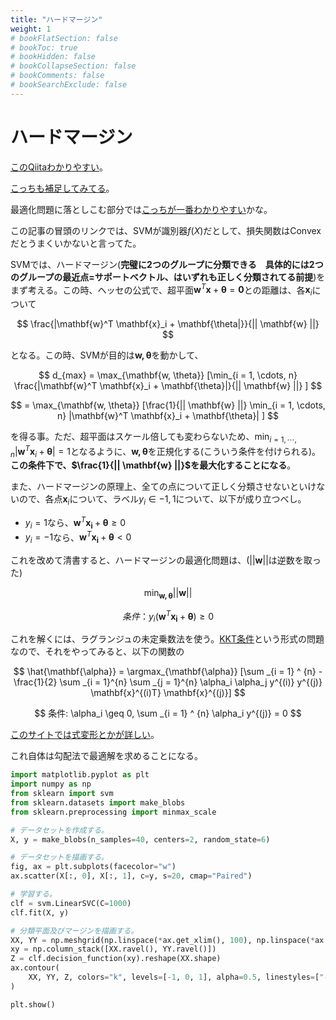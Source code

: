```yaml
---
title: "ハードマージン"
weight: 1
# bookFlatSection: false
# bookToc: true
# bookHidden: false
# bookCollapseSection: false
# bookComments: false
# bookSearchExclude: false
---
```


# ハードマージン

[このQiitaわかりやすい](https://qiita.com/sakigakeman/items/8e1566ebe5f07ca7954b)。

[こっちも補足してみてる](https://qiita.com/oirom/items/5094470b979cbdca0396)。

最適化問題に落としこむ部分では[こっちが一番わかりやすい](https://pynote.hatenablog.com/entry/svm-hardmargin)かな。

この記事の冒頭のリンクでは、SVMが識別器$f(X)$だとして、損失関数はConvexだとうまくいかないと言ってた。

SVMでは、ハードマージン(**完璧に2つのグループに分類できる　具体的には2つのグループの最近点=サポートベクトル、はいずれも正しく分類されてる前提**)をまず考える。この時、ヘッセの公式で、超平面$\mathbf{w}^T \mathbf{x} + \mathbf{\theta} = \mathbf{0}$との距離は、各$\mathbf{x}_i$について

$$
\frac{|\mathbf{w}^T \mathbf{x}_i + \mathbf{\theta|}}{|| \mathbf{w} ||}
$$

となる。この時、SVMが目的は$\mathbf{w, \theta}$を動かして、

$$
d_{max} = \max_{\mathbf{w, \theta}} [\min_{i = 1, \cdots, n} \frac{|\mathbf{w}^T \mathbf{x}_i + \mathbf{\theta}|}{|| \mathbf{w} ||} ]
$$

$$
= \max_{\mathbf{w, \theta}} [\frac{1}{|| \mathbf{w} ||} \min_{i = 1, \cdots, n} |\mathbf{w}^T \mathbf{x}_i + \mathbf{\theta}| ]
$$

を得る事。ただ、超平面はスケール倍しても変わらないため、$\min_{i = 1, \cdots, n} |\mathbf{w}^T \mathbf{x}_i + \mathbf{\theta}| = 1$となるように、$\mathbf{w, \theta}$を正規化する(こういう条件を付けられる)。**この条件下で、$\frac{1}{|| \mathbf{w} ||}$を最大化することになる**。

また、ハードマージンの原理上、全ての点について正しく分類させないといけないので、各点$\mathbf{x}_i$について、ラベル$y_i \in -1, 1$について、以下が成り立つべし。
- $y_i = 1$なら、$\mathbf{w}^T \mathbf{x_i} + \mathbf{\theta} \geq 0$
- $y_i = -1$なら、$\mathbf{w}^T \mathbf{x_i} + \mathbf{\theta} < 0$

これを改めて清書すると、ハードマージンの最適化問題は、($||\mathbf{w}||$は逆数を取った)

$$
\min_{\mathbf{w, \theta}} || \mathbf{w} ||
$$

$$
条件：y_i(\mathbf{w}^T \mathbf{x_i} + \mathbf{\theta})  \geq 0
$$

これを解くには、ラグランジュの未定乗数法を使う。[KKT条件](https://laid-back-scientist.com/lagrange-multiplier2)という形式の問題なので、それをやってみると、以下の関数の

$$
\hat{\mathbf{\alpha}} = \argmax_{\mathbf{\alpha}} [\sum _{i = 1} ^ {n} - \frac{1}{2} \sum _{i = 1}^{n} \sum _{j = 1}^{n} \alpha_i \alpha_j y^{(i)} y^{(j)} \mathbf{x}^{(i)T} \mathbf{x}^{(j)}]
$$

$$
条件: \alpha_i \geq 0, \sum _{i = 1} ^ {n} \alpha_i y^{(j)} = 0
$$

[このサイトでは式変形とかが詳しい](https://laid-back-scientist.com/svm-theory)。

これ自体は勾配法で最適解を求めることになる。

```python
import matplotlib.pyplot as plt
import numpy as np
from sklearn import svm
from sklearn.datasets import make_blobs
from sklearn.preprocessing import minmax_scale

# データセットを作成する。
X, y = make_blobs(n_samples=40, centers=2, random_state=6)

# データセットを描画する。
fig, ax = plt.subplots(facecolor="w")
ax.scatter(X[:, 0], X[:, 1], c=y, s=20, cmap="Paired")

# 学習する。
clf = svm.LinearSVC(C=1000)
clf.fit(X, y)

# 分類平面及びマージンを描画する。
XX, YY = np.meshgrid(np.linspace(*ax.get_xlim(), 100), np.linspace(*ax.get_ylim(), 100))
xy = np.column_stack([XX.ravel(), YY.ravel()])
Z = clf.decision_function(xy).reshape(XX.shape)
ax.contour(
    XX, YY, Z, colors="k", levels=[-1, 0, 1], alpha=0.5, linestyles=["--", "-", "--"]
)

plt.show()
```
